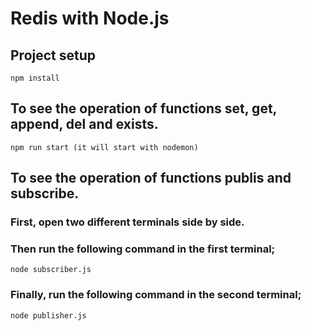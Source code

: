 # Redis with Node.js

## Project setup
```
npm install
```

## To see the operation of functions set, get, append, del and exists.
```
npm run start (it will start with nodemon)
```

## To see the operation of functions publis and subscribe.
### First, open two different terminals side by side.
### Then run the following command in the first terminal;
```
node subscriber.js
```
### Finally, run the following command in the second terminal;
```
node publisher.js
```
